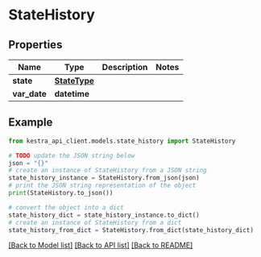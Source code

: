 # StateHistory


## Properties

Name | Type | Description | Notes
------------ | ------------- | ------------- | -------------
**state** | [**StateType**](StateType.md) |  | 
**var_date** | **datetime** |  | 

## Example

```python
from kestra_api_client.models.state_history import StateHistory

# TODO update the JSON string below
json = "{}"
# create an instance of StateHistory from a JSON string
state_history_instance = StateHistory.from_json(json)
# print the JSON string representation of the object
print(StateHistory.to_json())

# convert the object into a dict
state_history_dict = state_history_instance.to_dict()
# create an instance of StateHistory from a dict
state_history_from_dict = StateHistory.from_dict(state_history_dict)
```
[[Back to Model list]](../README.md#documentation-for-models) [[Back to API list]](../README.md#documentation-for-api-endpoints) [[Back to README]](../README.md)


